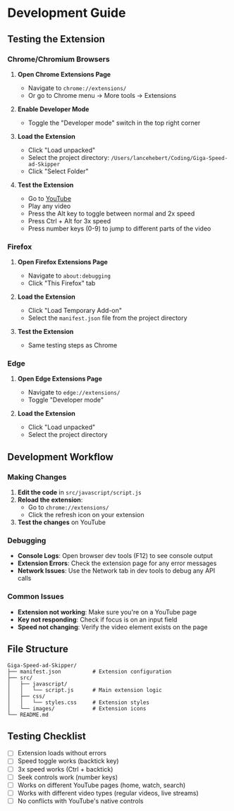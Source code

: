 # Development Guide

## Testing the Extension

### Chrome/Chromium Browsers

1. **Open Chrome Extensions Page**
   - Navigate to `chrome://extensions/`
   - Or go to Chrome menu → More tools → Extensions

2. **Enable Developer Mode**
   - Toggle the "Developer mode" switch in the top right corner

3. **Load the Extension**
   - Click "Load unpacked"
   - Select the project directory: `/Users/lancehebert/Coding/Giga-Speed-ad-Skipper`
   - Click "Select Folder"

4. **Test the Extension**
   - Go to [YouTube](https://youtube.com)
   - Play any video
   - Press the Alt key to toggle between normal and 2x speed
   - Press Ctrl + Alt for 3x speed
   - Press number keys (0-9) to jump to different parts of the video

### Firefox

1. **Open Firefox Extensions Page**
   - Navigate to `about:debugging`
   - Click "This Firefox" tab

2. **Load the Extension**
   - Click "Load Temporary Add-on"
   - Select the `manifest.json` file from the project directory

3. **Test the Extension**
   - Same testing steps as Chrome

### Edge

1. **Open Edge Extensions Page**
   - Navigate to `edge://extensions/`
   - Toggle "Developer mode"

2. **Load the Extension**
   - Click "Load unpacked"
   - Select the project directory

## Development Workflow

### Making Changes

1. **Edit the code** in `src/javascript/script.js`
2. **Reload the extension**:
   - Go to `chrome://extensions/`
   - Click the refresh icon on your extension
3. **Test the changes** on YouTube

### Debugging

- **Console Logs**: Open browser dev tools (F12) to see console output
- **Extension Errors**: Check the extension page for any error messages
- **Network Issues**: Use the Network tab in dev tools to debug any API calls

### Common Issues

- **Extension not working**: Make sure you're on a YouTube page
- **Key not responding**: Check if focus is on an input field
- **Speed not changing**: Verify the video element exists on the page

## File Structure

```
Giga-Speed-ad-Skipper/
├── manifest.json          # Extension configuration
├── src/
│   ├── javascript/
│   │   └── script.js      # Main extension logic
│   ├── css/
│   │   └── styles.css     # Extension styles
│   └── images/            # Extension icons
└── README.md
```

## Testing Checklist

- [ ] Extension loads without errors
- [ ] Speed toggle works (backtick key)
- [ ] 3x speed works (Ctrl + backtick)
- [ ] Seek controls work (number keys)
- [ ] Works on different YouTube pages (home, watch, search)
- [ ] Works with different video types (regular videos, live streams)
- [ ] No conflicts with YouTube's native controls 